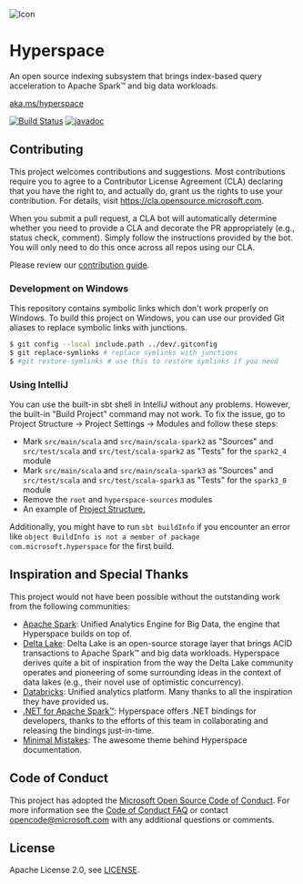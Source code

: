 ![Icon](https://github.com/rapoth/hyperspace/blob/master/docs/assets/images/hyperspace-small-banner.png?raw=true)

# Hyperspace

An open source indexing subsystem that brings index-based query acceleration to Apache Spark™ and big data workloads.

[aka.ms/hyperspace](https://aka.ms/hyperspace)

[![Build Status](https://dev.azure.com/ossspark/public/_apis/build/status/microsoft.hyperspace?branchName=master)](https://dev.azure.com/ossspark/public/_build/latest?definitionId=3&branchName=master)
[![javadoc](https://javadoc.io/badge2/com.microsoft.hyperspace/hyperspace-core_2.12/javadoc.svg)](https://javadoc.io/doc/com.microsoft.hyperspace/hyperspace-core_2.12/latest/com/microsoft/hyperspace/index.html)

## Contributing

This project welcomes contributions and suggestions.  Most contributions require you to agree to a
Contributor License Agreement (CLA) declaring that you have the right to, and actually do, grant us
the rights to use your contribution. For details, visit https://cla.opensource.microsoft.com.

When you submit a pull request, a CLA bot will automatically determine whether you need to provide
a CLA and decorate the PR appropriately (e.g., status check, comment). Simply follow the instructions
provided by the bot. You will only need to do this once across all repos using our CLA.

Please review our [contribution guide](CONTRIBUTING.md).

### Development on Windows

This repository contains symbolic links which don't work properly on Windows. To build this project on Windows, you can use our provided Git aliases to replace symbolic links with junctions.

```sh
$ git config --local include.path ../dev/.gitconfig
$ git replace-symlinks # replace symlinks with junctions
$ #git restore-symlinks # use this to restore symlinks if you need
```

### Using IntelliJ

You can use the built-in sbt shell in IntelliJ without any problems. However, the built-in "Build Project" command may not work. To fix the issue, go to Project Structure -> Project Settings -> Modules and follow these steps:

- Mark `src/main/scala` and `src/main/scala-spark2` as "Sources" and `src/test/scala` and `src/test/scala-spark2` as "Tests" for the `spark2_4` module
- Mark `src/main/scala` and `src/main/scala-spark3` as "Sources" and `src/test/scala` and `src/test/scala-spark3` as "Tests" for the `spark3_0` module
- Remove the `root` and `hyperspace-sources` modules
- An example of [Project Structure.](./docs/assets/images/project_structure.png)

Additionally, you might have to run `sbt buildInfo` if you encounter an error like `object BuildInfo is not a member of package com.microsoft.hyperspace` for the first build.

## Inspiration and Special Thanks

This project would not have been possible without the outstanding work from the following communities:

- [Apache Spark](https://spark.apache.org/): Unified Analytics Engine for Big Data, the engine that
  Hyperspace builds on top of.
- [Delta Lake](https://delta.io): Delta Lake is an open-source storage layer that brings ACID
  transactions to Apache Spark™ and big data workloads. Hyperspace derives quite a bit of inspiration
  from the way the Delta Lake community operates and pioneering of some surrounding ideas in the
  context of data lakes (e.g., their novel use of optimistic concurrency).
- [Databricks](https://databricks.com/): Unified analytics platform. Many thanks to all the inspiration
  they have provided us.
- [.NET for Apache Spark™](https://github.com/dotnet/spark): Hyperspace offers .NET bindings for
  developers, thanks to the efforts of this team in collaborating and releasing the bindings just-in-time.
- [Minimal Mistakes](https://github.com/mmistakes/minimal-mistakes): The awesome theme behind
  Hyperspace documentation.

## Code of Conduct

This project has adopted the [Microsoft Open Source Code of Conduct](https://opensource.microsoft.com/codeofconduct/).
For more information see the [Code of Conduct FAQ](https://opensource.microsoft.com/codeofconduct/faq/) or
contact [opencode@microsoft.com](mailto:opencode@microsoft.com) with any additional questions or comments.

## License

Apache License 2.0, see [LICENSE](https://github.com/microsoft/hyperspace/blob/master/LICENSE).
